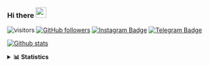 ### Hi there <img height="25" width="25"  src="https://camo.githubusercontent.com/35d3d11359a49bf12aebb834cc13fd81b95eff4e/68747470733a2f2f6d656469612e67697068792e636f6d2f6d656469612f6876524a434c467a6361737252346961377a2f67697068792e676966">

![visitors](https://visitor-badge.glitch.me/badge?page_id=hanifazzuhdi.hanifazzuhdi)
[![GitHub followers](https://img.shields.io/github/followers/hanifazzuhdi?label=Follow&style=social)](https://github.com/hanifazzuhdi/?tab=follow) 
[![Instagram Badge](https://img.shields.io/badge/-hanifazzuhdi-blue?style=social&logo=Instagram&link=https://www.instagram.com/hnfhanif52/)](https://www.instagram.com/hnfhanif52/)
[![Telegram Badge](https://img.shields.io/badge/-hanifazzuhdi-blue?style=social&logo=telegram&link=https://www.t.me/hanif0198/)](https://www.t.me/hanif0198/) 

[![Github stats](https://github-readme-stats.vercel.app/api?username=hanifazzuhdi&count_private=true&title_color=333&text_color=777&show_icons=true&icon_color=333&line_height=20px)](https://github.com/hanifazzuhdi)

<details>
  <summary><b> 📊 Statistics </b></summary>
  
  <br/>
  
  <!--START_SECTION:waka-->
![Lines of code](https://img.shields.io/badge/From%20Hello%20World%20I%27ve%20Written-7.4%20million%20lines%20of%20code-blue)

**🐱 My GitHub Data** 

> 🏆 592 Contributions in the Year 2021
 > 
> 📦 293.7 kB Used in GitHub's Storage 
 > 
> 🚫 Not Opted to Hire
 > 
> 📜 23 Public Repositories 
 > 
> 🔑 23 Private Repositories  
 > 
📊 **This Week I Spent My Time On** 

```text
⌚︎ Time Zone: Asia/Jakarta

💬 Programming Languages: 
Blade Template           19 hrs 11 mins      ███████████░░░░░░░░░░░░░░   46.42% 
PHP                      15 hrs 33 mins      █████████░░░░░░░░░░░░░░░░   37.64% 
SCSS                     5 hrs 43 mins       ███░░░░░░░░░░░░░░░░░░░░░░   13.84% 
JavaScript               26 mins             ░░░░░░░░░░░░░░░░░░░░░░░░░   1.05% 
Bash                     16 mins             ░░░░░░░░░░░░░░░░░░░░░░░░░   0.65%

🔥 Editors: 
VS Code                  41 hrs 20 mins      █████████████████████████   100.0%

💻 Operating System: 
Mac                      41 hrs 20 mins      █████████████████████████   100.0%

```


 Last Updated on 20/11/2021
<!--END_SECTION:waka-->
</details>
